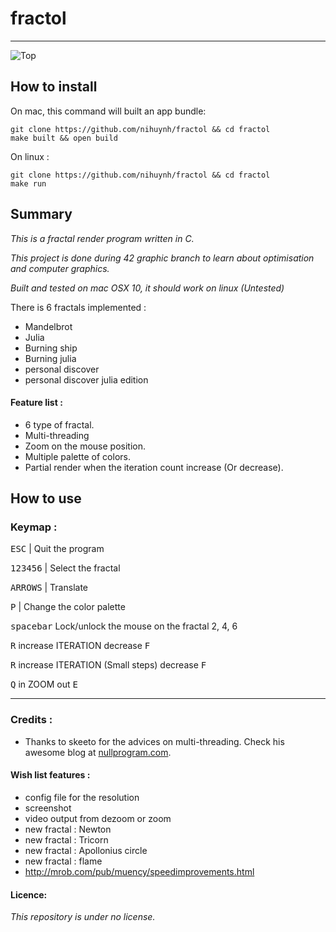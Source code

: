 # fractol

---
![Top](docs/screenshot/main.png)

## How to install

On mac, this command will built an app bundle:
```
git clone https://github.com/nihuynh/fractol && cd fractol
make built && open build
```
On linux :
```
git clone https://github.com/nihuynh/fractol && cd fractol
make run
```

## Summary
_This is a fractal render program written in C._

_This project is done during 42 graphic branch to learn about optimisation and computer graphics._

_Built and tested on mac OSX 10, it should work on linux (Untested)_

There is 6 fractals implemented :
- Mandelbrot
- Julia
- Burning ship
- Burning julia
- personal discover
- personal discover julia edition

#### Feature list :
- 6 type of fractal.
- Multi-threading
- Zoom on the mouse position.
- Multiple palette of colors.
- Partial render when the iteration count increase (Or decrease).


## How to use

### Keymap :

<kbd>ESC</kbd> | Quit the program

<kbd>1</kbd><kbd>2</kbd><kbd>3</kbd><kbd>4</kbd><kbd>5</kbd><kbd>6</kbd> | Select the fractal

<kbd>ARROWS</kbd> | Translate

<kbd>P</kbd> | Change the color palette

<kbd>spacebar</kbd> Lock/unlock the mouse on the fractal 2, 4, 6

<kbd>R</kbd> increase   ITERATION   decrease <kbd>F</kbd>

<kbd>R</kbd> increase   ITERATION (Small steps)   decrease <kbd>F</kbd>

<kbd>Q</kbd> in   ZOOM   out <kbd>E</kbd>

---

### Credits :
* Thanks to skeeto for the advices on multi-threading.
Check his awesome blog at [nullprogram.com](https://nullprogram.com/index/).

#### Wish list features :
- config file for the resolution
- screenshot
- video output from dezoom or zoom
- new fractal : Newton
- new fractal : Tricorn
- new fractal : Apollonius circle
- new fractal : flame
- http://mrob.com/pub/muency/speedimprovements.html

#### Licence:
_This repository is under no license._